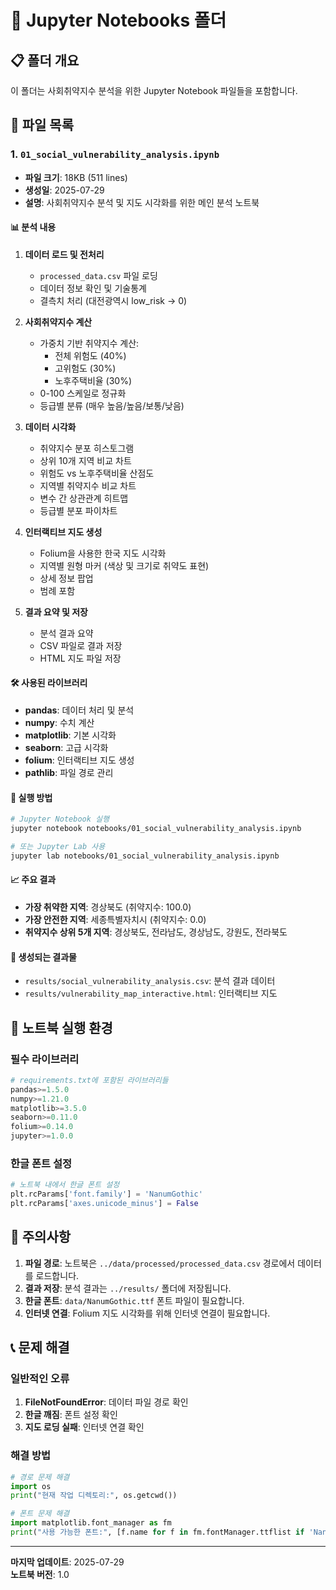 # 📓 Jupyter Notebooks 폴더

## 📋 폴더 개요
이 폴더는 사회취약지수 분석을 위한 Jupyter Notebook 파일들을 포함합니다.

## 📁 파일 목록

### 1. `01_social_vulnerability_analysis.ipynb`
- **파일 크기**: 18KB (511 lines)
- **생성일**: 2025-07-29
- **설명**: 사회취약지수 분석 및 지도 시각화를 위한 메인 분석 노트북

#### 📊 분석 내용
1. **데이터 로드 및 전처리**
   - `processed_data.csv` 파일 로딩
   - 데이터 정보 확인 및 기술통계
   - 결측치 처리 (대전광역시 low_risk → 0)

2. **사회취약지수 계산**
   - 가중치 기반 취약지수 계산:
     - 전체 위험도 (40%)
     - 고위험도 (30%)
     - 노후주택비율 (30%)
   - 0-100 스케일로 정규화
   - 등급별 분류 (매우 높음/높음/보통/낮음)

3. **데이터 시각화**
   - 취약지수 분포 히스토그램
   - 상위 10개 지역 비교 차트
   - 위험도 vs 노후주택비율 산점도
   - 지역별 취약지수 비교 차트
   - 변수 간 상관관계 히트맵
   - 등급별 분포 파이차트

4. **인터랙티브 지도 생성**
   - Folium을 사용한 한국 지도 시각화
   - 지역별 원형 마커 (색상 및 크기로 취약도 표현)
   - 상세 정보 팝업
   - 범례 포함

5. **결과 요약 및 저장**
   - 분석 결과 요약
   - CSV 파일로 결과 저장
   - HTML 지도 파일 저장

#### 🛠️ 사용된 라이브러리
- **pandas**: 데이터 처리 및 분석
- **numpy**: 수치 계산
- **matplotlib**: 기본 시각화
- **seaborn**: 고급 시각화
- **folium**: 인터랙티브 지도 생성
- **pathlib**: 파일 경로 관리

#### 🎯 실행 방법
```bash
# Jupyter Notebook 실행
jupyter notebook notebooks/01_social_vulnerability_analysis.ipynb

# 또는 Jupyter Lab 사용
jupyter lab notebooks/01_social_vulnerability_analysis.ipynb
```

#### 📈 주요 결과
- **가장 취약한 지역**: 경상북도 (취약지수: 100.0)
- **가장 안전한 지역**: 세종특별자치시 (취약지수: 0.0)
- **취약지수 상위 5개 지역**: 경상북도, 전라남도, 경상남도, 강원도, 전라북도

#### 💾 생성되는 결과물
- `results/social_vulnerability_analysis.csv`: 분석 결과 데이터
- `results/vulnerability_map_interactive.html`: 인터랙티브 지도

## 🔧 노트북 실행 환경

### 필수 라이브러리
```python
# requirements.txt에 포함된 라이브러리들
pandas>=1.5.0
numpy>=1.21.0
matplotlib>=3.5.0
seaborn>=0.11.0
folium>=0.14.0
jupyter>=1.0.0
```

### 한글 폰트 설정
```python
# 노트북 내에서 한글 폰트 설정
plt.rcParams['font.family'] = 'NanumGothic'
plt.rcParams['axes.unicode_minus'] = False
```

## 🚨 주의사항

1. **파일 경로**: 노트북은 `../data/processed/processed_data.csv` 경로에서 데이터를 로드합니다.
2. **결과 저장**: 분석 결과는 `../results/` 폴더에 저장됩니다.
3. **한글 폰트**: `data/NanumGothic.ttf` 폰트 파일이 필요합니다.
4. **인터넷 연결**: Folium 지도 시각화를 위해 인터넷 연결이 필요합니다.

## 📞 문제 해결

### 일반적인 오류
1. **FileNotFoundError**: 데이터 파일 경로 확인
2. **한글 깨짐**: 폰트 설정 확인
3. **지도 로딩 실패**: 인터넷 연결 확인

### 해결 방법
```python
# 경로 문제 해결
import os
print("현재 작업 디렉토리:", os.getcwd())

# 폰트 문제 해결
import matplotlib.font_manager as fm
print("사용 가능한 폰트:", [f.name for f in fm.fontManager.ttflist if 'Nanum' in f.name])
```

---
**마지막 업데이트**: 2025-07-29  
**노트북 버전**: 1.0 